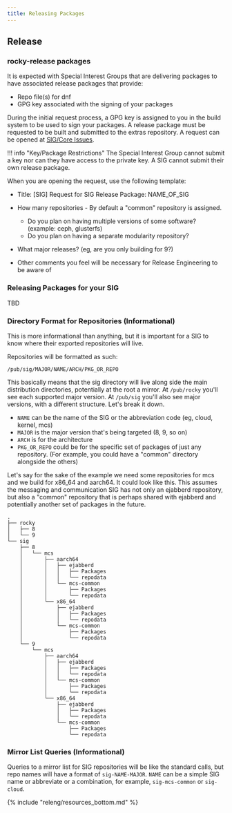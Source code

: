 ```yaml
---
title: Releasing Packages
---
```


## Release

### rocky-release packages

It is expected with Special Interest Groups that are delivering packages to have associated release packages that provide:

* Repo file(s) for dnf
* GPG key associated with the signing of your packages

During the initial request process, a GPG key is assigned to you in the build system to be used to sign your packages. A release package must be requested to be built and submitted to the extras repository. A request can be opened at [SIG/Core Issues](https://git.resf.org/sig_core/meta).

!!! info "Key/Package Restrictions"
    The Special Interest Group cannot submit a key nor can they have access to the private key. A SIG cannot submit their own release package.

When you are opening the request, use the following template:

* Title: [SIG] Request for SIG Release Package: NAME_OF_SIG
* How many repositories - By default a "common" repository is assigned.

  * Do you plan on having multiple versions of some software? (example: ceph, glusterfs)
  * Do you plan on having a separate modularity repository?

* What major releases? (eg, are you only building for 9?)
* Other comments you feel will be necessary for Release Engineering to be aware of

### Releasing Packages for your SIG

TBD

### Directory Format for Repositories (Informational)

This is more informational than anything, but it is important for a SIG to know where their exported repositories will live.

Repositories will be formatted as such:

`/pub/sig/MAJOR/NAME/ARCH/PKG_OR_REPO`

This basically means that the sig directory will live along side the main distribution directories, potentially at the root a mirror. At `/pub/rocky` you'll see each supported major version. At `/pub/sig` you'll also see major versions, with a different structure. Let's break it down.

* `NAME` can be the name of the SIG or the abbreviation code (eg, cloud, kernel, mcs)
* `MAJOR` is the major version that's being targeted (8, 9, so on)
* `ARCH` is for the architecture
* `PKG_OR_REPO` could be for the specific set of packages of just any repository. (For example, you could have a "common" directory alongside the others)

Let's say for the sake of the example we need some repositories for mcs and we build for x86_64 and aarch64. It could look like this. This assumes the messaging and communication SIG has not only an ejabberd repository, but also a "common" repository that is perhaps shared with ejabberd and potentially another set of packages in the future.

```
.
├── rocky
│   ├── 8
│   └── 9
└── sig
    ├── 8
    │   └── mcs
    │       ├── aarch64
    │       │   ├── ejabberd
    │       │   │   ├── Packages
    │       │   │   └── repodata
    │       │   └── mcs-common
    │       │       ├── Packages
    │       │       └── repodata
    │       └── x86_64
    │           ├── ejabberd
    │           │   ├── Packages
    │           │   └── repodata
    │           └── mcs-common
    │               ├── Packages
    │               └── repodata
    └── 9
        └── mcs
            ├── aarch64
            │   ├── ejabberd
            │   │   ├── Packages
            │   │   └── repodata
            │   └── mcs-common
            │       ├── Packages
            │       └── repodata
            └── x86_64
                ├── ejabberd
                │   ├── Packages
                │   └── repodata
                └── mcs-common
                    ├── Packages
                    └── repodata
```

### Mirror List Queries (Informational)

Queries to a mirror list for SIG repositories will be like the standard calls, but repo names will have a format of `sig-NAME-MAJOR`. `NAME` can be a simple SIG name or abbreviate or a combination, for example, `sig-mcs-common` or `sig-cloud`.

{% include "releng/resources_bottom.md" %}
